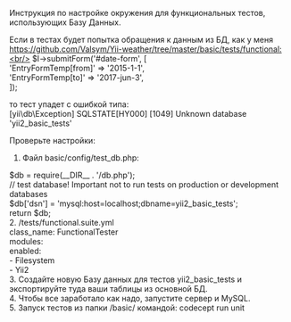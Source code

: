 Инструкция по настройке окружения для функциональных тестов, использующих Базу Данных.

Если в тестах будет попытка обращения к данным из БД, как у меня <br/>https://github.com/Valsym/Yii-weather/tree/master/basic/tests/functional:<br/>
$I->submitForm('#date-form', [<br/>
            'EntryFormTemp[from]' => '2015-1-1',<br/>
            'EntryFormTemp[to]' => '2017-jun-3',<br/>
        ]);<br/>

то тест упадет с ошибкой типа:<br/>
  [yii\db\Exception] SQLSTATE[HY000] [1049] Unknown database 'yii2_basic_tests' 
 
Проверьте настройки: <br/>
1. Файл basic/config/test_db.php:<br/>
<?php<br/>
$db = require(__DIR__ . '/db.php');<br/>
// test database! Important not to run tests on production or development databases<br/>
$db['dsn'] = 'mysql:host=localhost;dbname=yii2_basic_tests';<br/>

return $db;<br/>

2. /tests/functional.suite.yml<br/>
class_name: FunctionalTester<br/>
modules:<br/>
    enabled:<br/>
      - Filesystem<br/>
      - Yii2<br/>
	  
3. Создайте новую Базу данных для тестов yii2_basic_tests и экспортируйте туда ваши таблицы из основной БД.<br/>

4. Чтобы все заработало как надо, запустите сервер и MySQL.<br/>

5. Запуск тестов из папки /basic/  командой: codecept run unit<br/>

